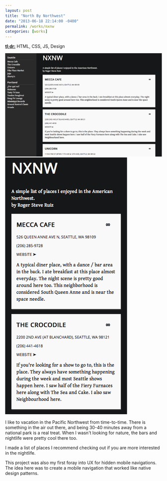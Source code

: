 ```yaml
---
layout: post
title: "North By Northwest"
date: "2013-06-18 22:14:00 -0400"
permalink: /works/nxnw
categories: [works]
---
```


<a href="http://rogeruiz.com/northwest-recommendations" target="_blank"><strong>tl;dr:</strong></a> HTML, CSS, JS, Design

![North By Northwest Desktop](/img/works/nxnw-desktop.png)
![North By Northwest Mobile](/img/works/nxnw-mobile.png)

I like to vacation in the Pacific Northwest from time-to-time. There is something
in the air out there, and being 30-40 minutes away from a national park is a real
treat. When I wasn't looking for nature, the bars and nightlife were pretty cool
there too.

I made a list of places I recommend checking out if you are more interested in the
nightlife.

This project was also my first foray into UX for hidden mobile navigations. The
idea here was to create a mobile navigation that worked like native design patterns.
